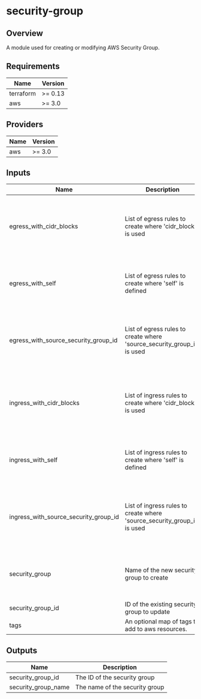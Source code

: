 # security-group

## Overview

A module used for creating or modifying AWS Security Group.

<!-- BEGINNING OF PRE-COMMIT-TERRAFORM DOCS HOOK -->
## Requirements

| Name | Version |
|------|---------|
| terraform | >= 0.13 |
| aws | >= 3.0 |

## Providers

| Name | Version |
|------|---------|
| aws | >= 3.0 |

## Inputs

| Name | Description | Type | Default | Required |
|------|-------------|------|---------|:--------:|
| egress\_with\_cidr\_blocks | List of egress rules to create where 'cidr\_blocks' is used | <pre>list(object({<br>    cidr_blocks = list(string)<br>    from_port   = number<br>    to_port     = number<br>    protocol    = string<br>    description = string<br>  }))</pre> | `[]` | no |
| egress\_with\_self | List of egress rules to create where 'self' is defined | <pre>list(object({<br>    from_port   = number<br>    to_port     = number<br>    protocol    = string<br>    description = string<br>  }))</pre> | `[]` | no |
| egress\_with\_source\_security\_group\_id | List of egress rules to create where 'source\_security\_group\_id' is used | <pre>list(object({<br>    source_security_group_id = string<br>    from_port                = number<br>    to_port                  = number<br>    protocol                 = string<br>    description              = string<br>  }))</pre> | `[]` | no |
| ingress\_with\_cidr\_blocks | List of ingress rules to create where 'cidr\_blocks' is used | <pre>list(object({<br>    cidr_blocks = list(string)<br>    from_port   = number<br>    to_port     = number<br>    protocol    = string<br>    description = string<br>  }))</pre> | `[]` | no |
| ingress\_with\_self | List of ingress rules to create where 'self' is defined | <pre>list(object({<br>    from_port   = number<br>    to_port     = number<br>    protocol    = string<br>    description = string<br>  }))</pre> | `[]` | no |
| ingress\_with\_source\_security\_group\_id | List of ingress rules to create where 'source\_security\_group\_id' is used | <pre>list(object({<br>    source_security_group_id = string<br>    from_port                = number<br>    to_port                  = number<br>    protocol                 = string<br>    description              = string<br>  }))</pre> | `[]` | no |
| security\_group | Name of the new security group to create | <pre>object({<br>    name                   = string<br>    description            = string<br>    vpc_id                 = string<br>    revoke_rules_on_delete = bool<br>  })</pre> | `null` | no |
| security\_group\_id | ID of the existing security group to update | `string` | `null` | no |
| tags | An optional map of tags to add to aws resources. | `map(string)` | `{}` | no |

## Outputs

| Name | Description |
|------|-------------|
| security\_group\_id | The ID of the security group |
| security\_group\_name | The name of the security group |

<!-- END OF PRE-COMMIT-TERRAFORM DOCS HOOK -->
